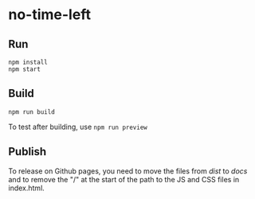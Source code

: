 # no-time-left

## Run

```
npm install
npm start
```

## Build

```
npm run build
```

To test after building, use `npm run preview`

## Publish

To release on Github pages, you need to move the files from *dist* to *docs* and to remove the "/" at the start of the path to the JS and CSS files in index.html.
